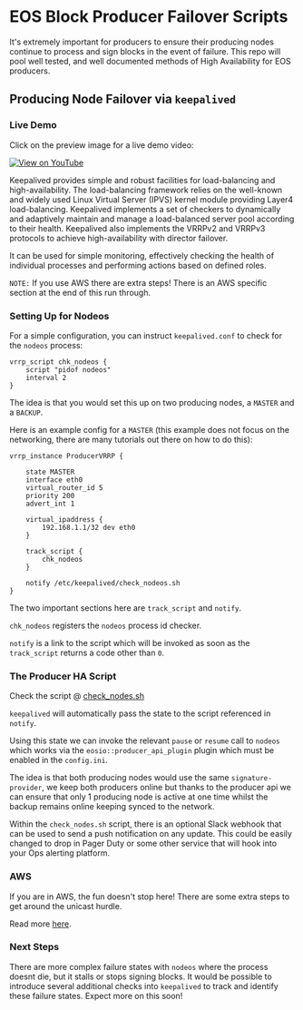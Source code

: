 # EOS Block Producer Failover Scripts

It's extremely important for producers to ensure their producing nodes continue to process and sign blocks in the event of failure. This repo will pool well tested, and well documented methods of High Availability for EOS producers.

## Producing Node Failover via `keepalived`

### Live Demo

Click on the preview image for a live demo video:

[![View on YouTube](https://blockmatrix.network/assets/img/keepalived_bp_failover.png?cb=123)](https://www.youtube.com/watch?v=OuB40yd0z4M "View on YouTube")

Keepalived provides simple and robust facilities for load-balancing and high-availability. The load-balancing framework relies on the well-known and widely used Linux Virtual Server (IPVS) kernel module providing Layer4 load-balancing. Keepalived implements a set of checkers to dynamically and adaptively maintain and manage a load-balanced server pool according to their health. Keepalived also implements the VRRPv2 and VRRPv3 protocols to achieve high-availability with director failover.

It can be used for simple monitoring, effectively checking the health of individual processes and performing actions based on defined roles.

`NOTE:` If you use AWS there are extra steps! There is an AWS specific section at the end of this run through.

### Setting Up for Nodeos

For a simple configuration, you can instruct `keepalived.conf` to check for the `nodeos` process:

```
vrrp_script chk_nodeos {
    script "pidof nodeos"
    interval 2
}
```

The idea is that you would set this up on two producing nodes, a `MASTER` and a `BACKUP`.

Here is an example config for a `MASTER` (this example does not focus on the networking, there are many tutorials out there on how to do this):

```
vrrp_instance ProducerVRRP {

    state MASTER
    interface eth0
    virtual_router_id 5
    priority 200
    advert_int 1

    virtual_ipaddress {
        192.168.1.1/32 dev eth0
    }

    track_script {
        chk_nodeos
    }

    notify /etc/keepalived/check_nodeos.sh
}
```

The two important sections here are `track_script` and `notify`.

`chk_nodeos` registers the `nodeos` process id checker.

`notify` is a link to the script which will be invoked as soon as the `track_script` returns a code other than `0`.

### The Producer HA Script

Check the script @ [check_nodes.sh](https://github.com/BlockMatrixNetwork/eos-bp-failover/blob/master/check_nodeos.sh)

`keepalived` will automatically pass the state to the script referenced in `notify`.

Using this state we can invoke the relevant `pause` or `resume` call to `nodeos` which works via the `eosio::producer_api_plugin` plugin which must be enabled in the `config.ini`.

The idea is that both producing nodes would use the same `signature-provider`, we keep both producers online but thanks to the producer api we can ensure that only 1 producing node is active at one time whilst the backup remains online keeping synced to the network.

Within the `check_nodes.sh` script, there is an optional Slack webhook that can be used to send a push notification on any update. This could be easily changed to drop in Pager Duty or some other service that will hook into your Ops alerting platform.

### AWS

If you are in AWS, the fun doesn't stop here! There are some extra steps to get around the unicast hurdle.

Read more [here](https://github.com/BlockMatrixNetwork/eos-bp-failover/tree/master/aws).

### Next Steps

There are more complex failure states with `nodeos` where the process doesnt die, but it stalls or stops signing blocks. It would be possible to introduce several additional checks into `keepalived` to track and identify these failure states. Expect more on this soon! 
